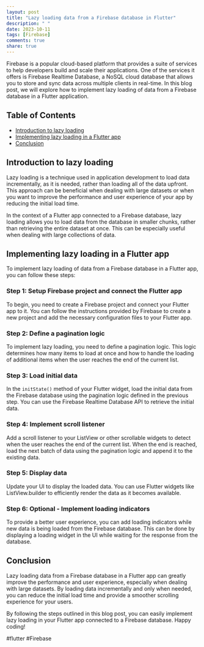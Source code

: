 ```yaml
---
layout: post
title: "Lazy loading data from a Firebase database in Flutter"
description: " "
date: 2023-10-11
tags: [Firebase]
comments: true
share: true
---
```


Firebase is a popular cloud-based platform that provides a suite of services to help developers build and scale their applications. One of the services it offers is Firebase Realtime Database, a NoSQL cloud database that allows you to store and sync data across multiple clients in real-time. In this blog post, we will explore how to implement lazy loading of data from a Firebase database in a Flutter application.

## Table of Contents
- [Introduction to lazy loading](#introduction-to-lazy-loading)
- [Implementing lazy loading in a Flutter app](#implementing-lazy-loading-in-a-flutter-app)
- [Conclusion](#conclusion)

## Introduction to lazy loading

Lazy loading is a technique used in application development to load data incrementally, as it is needed, rather than loading all of the data upfront. This approach can be beneficial when dealing with large datasets or when you want to improve the performance and user experience of your app by reducing the initial load time.

In the context of a Flutter app connected to a Firebase database, lazy loading allows you to load data from the database in smaller chunks, rather than retrieving the entire dataset at once. This can be especially useful when dealing with large collections of data.

## Implementing lazy loading in a Flutter app

To implement lazy loading of data from a Firebase database in a Flutter app, you can follow these steps:

### Step 1: Setup Firebase project and connect the Flutter app
To begin, you need to create a Firebase project and connect your Flutter app to it. You can follow the instructions provided by Firebase to create a new project and add the necessary configuration files to your Flutter app.

### Step 2: Define a pagination logic
To implement lazy loading, you need to define a pagination logic. This logic determines how many items to load at once and how to handle the loading of additional items when the user reaches the end of the current list.

### Step 3: Load initial data
In the `initState()` method of your Flutter widget, load the initial data from the Firebase database using the pagination logic defined in the previous step. You can use the Firebase Realtime Database API to retrieve the initial data.

### Step 4: Implement scroll listener
Add a scroll listener to your ListView or other scrollable widgets to detect when the user reaches the end of the current list. When the end is reached, load the next batch of data using the pagination logic and append it to the existing data.

### Step 5: Display data
Update your UI to display the loaded data. You can use Flutter widgets like ListView.builder to efficiently render the data as it becomes available.

### Step 6: Optional - Implement loading indicators
To provide a better user experience, you can add loading indicators while new data is being loaded from the Firebase database. This can be done by displaying a loading widget in the UI while waiting for the response from the database.

## Conclusion

Lazy loading data from a Firebase database in a Flutter app can greatly improve the performance and user experience, especially when dealing with large datasets. By loading data incrementally and only when needed, you can reduce the initial load time and provide a smoother scrolling experience for your users.

By following the steps outlined in this blog post, you can easily implement lazy loading in your Flutter app connected to a Firebase database. Happy coding!

#flutter #Firebase